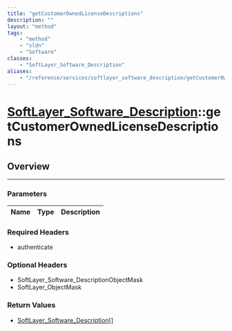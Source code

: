 ```yaml
---
title: "getCustomerOwnedLicenseDescriptions"
description: ""
layout: "method"
tags:
    - "method"
    - "sldn"
    - "Software"
classes:
    - "SoftLayer_Software_Description"
aliases:
    - "/reference/services/softlayer_software_description/getCustomerOwnedLicenseDescriptions"
---
```

# [SoftLayer_Software_Description](/reference/services/SoftLayer_Software_Description)::getCustomerOwnedLicenseDescriptions




## Overview 


-----

### Parameters 
|Name | Type | Description |
| --- | --- | --- |


### Required Headers
* authenticate


### Optional Headers
* SoftLayer_Software_DescriptionObjectMask
* SoftLayer_ObjectMask

### Return Values
* <a href='/reference/datatypes/SoftLayer_Software_Description'>SoftLayer_Software_Description[] </a>




